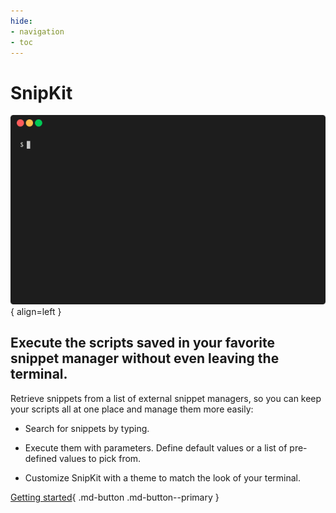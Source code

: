 ```yaml
---
hide:
- navigation
- toc
---
```


# SnipKit

![Demo](./images/demo.gif){ align=left }

## Execute the scripts saved in your favorite snippet manager without even leaving the terminal.

Retrieve snippets from a list of external snippet managers, so you can keep your scripts all at one place and manage 
them more easily:

* Search for snippets by typing.

* Execute them with parameters. Define default values or a list of pre-defined values to pick from.

* Customize SnipKit with a theme to match the look of your terminal.

[Getting started](./getting-started/overview.md){ .md-button .md-button--primary }
